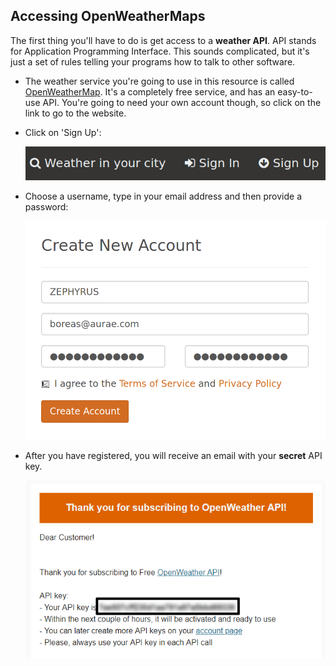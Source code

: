 ## Accessing OpenWeatherMaps

The first thing you'll have to do is get access to a **weather API**. API stands for Application Programming Interface. This sounds complicated, but it's just a set of rules telling your programs how to talk to other software.

-  The weather service you're going to use in this resource is called [OpenWeatherMap](http://openweathermap.org/). It's a completely free service, and has an easy-to-use API. You're going to need your own account though, so click on the link to go to the website.

-  Click on 'Sign Up':

	![img](images/screen1.png)

-  Choose a username, type in your email address and then provide a password:

	![img](images/screen2.png)

-  After you have registered, you will receive an email with your **secret** API key.

	![img](images/screen3.png)

